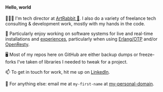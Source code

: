 #### Hello, world

🙋🏻‍♂️ I'm tech director at [ArtRabbit 🐇](https://www.artrabbit.com). I also do a variety of freelance tech consulting & development work, mostly with my hands in the code.

🤖 Particularly enjoy working on software systems for live and real-time installations and [experiences](https://audienceofthefuture.live/dream/), particularly when using [Erlang/OTP](https://www.erlang.org) and/or [OpenResty](https://www.openresty.org).

🖥 Most of my repos here on GitHub are either backup dumps or freeze-forks I've taken of libraries I needed to tweak for a project.

📫 To get in touch for work, hit me up on [LinkedIn](https://www.linkedin.com/in/igorclark).

📲 For anything else: email me at `my-first-name` at [my-personal-domain](https://igorclark.net/).

<!--
**igorclark/igorclark** is a ✨ _special_ ✨ repository because its `README.md` (this file) appears on your GitHub profile.

Here are some ideas to get you started:

- 🔭 I’m currently working on ...
- 🌱 I’m currently learning ...
- 👯 I’m looking to collaborate on ...
- 🤔 I’m looking for help with ...
- 💬 Ask me about ...
- 📫 How to reach me: ...
- 😄 Pronouns: ...
- ⚡ Fun fact: ...
-->
